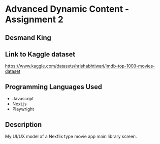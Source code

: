 # Advanced Dynamic Content - Assignment 2
## Desmand King

## Link to Kaggle dataset
https://www.kaggle.com/datasets/hrishabhtiwari/imdb-top-1000-movies-dataset

## Programming Languages Used
- Javascript
- Next.js
- Playwright

## Description
My UI/UX model of a Nexflix type movie app main library screen. 